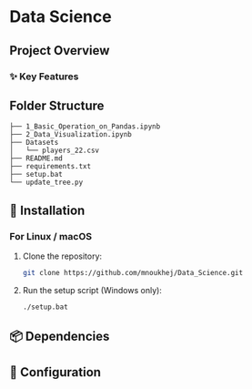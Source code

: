 # Data Science

## Project Overview


### ✨ Key Features


## Folder Structure

<!-- TREE_START -->
```
├── 1_Basic_Operation_on_Pandas.ipynb
├── 2_Data_Visualization.ipynb
├── Datasets
│   └── players_22.csv
├── README.md
├── requirements.txt
├── setup.bat
└── update_tree.py
```
<!-- TREE_END -->



## 🚀 Installation

### For Linux / macOS

1. Clone the repository:
   ```bash
   git clone https://github.com/mnoukhej/Data_Science.git

2. Run the setup script (Windows only):
   ```bash
   ./setup.bat


## 📦 Dependencies
<!-- - Python 3.7+
- pandas
- openpyxl
- numpy -->

## 🔧 Configuration

